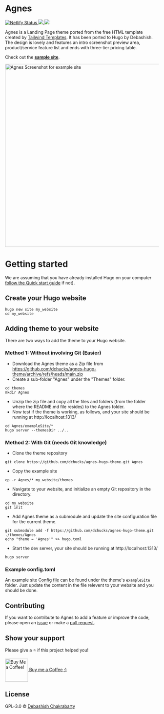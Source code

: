 # Agnes
<p>
	<a href="https://app.netlify.com/sites/agnes-hugo-sample-site/deploys">
		<img alt="Netlify Status" src="https://api.netlify.com/api/v1/badges/a85b2422-de3b-4e3b-a2d8-79acd2076648/deploy-status">
	</a>
	<a href="https://github.com/dchucks/agnes-hugo-theme/blob/main/LICENSE">
		<img src="https://img.shields.io/badge/license-GPL_3.0-green">
	</a>
	<a href="https://app.fossa.com/projects/git%2Bgithub.com%2Fdchucks%2Fagnes-hugo-theme?ref=badge_shield" alt="FOSSA Status"><img src="https://app.fossa.com/api/projects/git%2Bgithub.com%2Fdchucks%2Fagnes-hugo-theme.svg?type=shield&issueType=license"/></a>
</p>

Agnes is a Landing Page theme ported from the free HTML template created by <a href="https://onepagelove.com/agnes">Tailwind Templates</a>. It has been ported to Hugo by Debashish. The design is lovely and features an intro screenshot preview area, product/service feature list and ends with three-tier pricing table.

Check out the [**sample site**](https://agnes-hugo-sample-site.netlify.app/).

<p><img src="https://raw.githubusercontent.com/dchucks/agnes-hugo-theme/master/images/screenshot.jpg" alt="Agnes Screenshot for example site" align="center" width="600" height="auto"></p>

# Getting started
We are assuming that you have already installed Hugo on your computer [follow the Quick start guide](https://gohugo.io/getting-started/quick-start/) if not).

## Create your Hugo website
```
hugo new site my_website
cd my_website
```

## Adding theme to your website
There are two ways to add the theme to your Hugo website. 

### Method 1: Without involving Git (Easier)
* Download the Agnes theme as a Zip file from https://github.com/dchucks/agnes-hugo-theme/archive/refs/heads/main.zip
* Create a sub-folder "Agnes" under the "Themes" folder.
```
cd themes
mkdir Agnes
```
* Unzip the zip file and copy all the files and folders (from the folder where the README.md file resides) to the Agnes folder.
* Now test if the theme is working, as follows, and your site should be running at http://localhost:1313/
```
cd Agnes/exampleSite/*
hugo server --themesDir ../..
```

### Method 2: With Git (needs Git knowledge)
* Clone the theme repository
```
git clone https://github.com/dchucks/agnes-hugo-theme.git Agnes
```
* Copy the example site 
```
cp -r Agnes/* my_website/themes
```
* Navigate to your website, and initialize an empty Git repository in the directory.
```
cd my_website
git init
```
* Add Agnes theme as a submodule and update the site configuration file for the current theme.
```
git submodule add -f https://github.com/dchucks/agnes-hugo-theme.git ./themes/Agnes
echo "theme = 'Agnes'" >> hugo.toml
```
* Start the dev server, your site should be running at http://localhost:1313/
```
hugo server
```

### Example config.toml
An example site [Config file](https://github.com/dchucks/agnes-hugo-theme/blob/main/exampleSite/config.toml) can be found under the theme's `exampleSite` folder. Just update the content in the file relevent to your website and you should be done.

## Contributing
If you want to contribute to Agnes to add a feature or improve the code, please open an [issue](https://github.com/dchucks/agnes-hugo-theme/issues) or make a [pull request](https://github.com/dchucks/agnes-hugo-theme/pulls).

## Show your support
Please give a :star: if this project helped you!
<p><a href="https://ko-fi.com/debashish"><img src="https://storage.ko-fi.com/cdn/cup-border.png" alt="Buy Me a Coffee!" align="center" width="75px" height="auto">&nbsp;Buy me a Coffee ;)</a></p>

## License
GPL-3.0 © [Debashish Chakrabarty](https://www.debashish.com)
